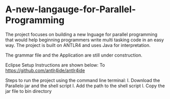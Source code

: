 # A-new-langauge-for-Parallel-Programming

The project focuses on building a new lnguage for parallel programming that would help beginning programmers write multi tasking code in an easy way.
The project is built on ANTLR4 and uses Java for interpretation.

The grammar file and the Application are still under construction.

Eclipse Setup Instructions are shown below: To https://github.com/antlr4ide/antlr4ide

Steps to run the project using the command line terminal:
l. Download the Parallelo jar and the shell script
l. Add the path to the shell script
l. Copy the jar file to bin directory
